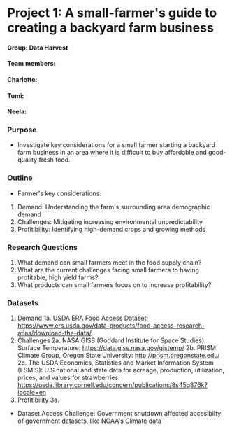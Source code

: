 # Project 1: A small-farmer's guide to creating a backyard farm business

#### Group: Data Harvest
#### Team members: 
#### Charlotte: 
#### Tumi: 
#### Neela: 

### Purpose
* Investigate key considerations for a small farmer starting a backyard farm business in an area where it is difficult to buy affordable and good-quality fresh food.

### Outline
* Farmer's key considerations: 
1. Demand: Understanding the farm's surrounding area demographic demand
2. Challenges: Mitigating increasing environmental unpredictability
3. Profitibility: Identifying high-demand crops and growing methods

### Research Questions
1. What demand can small farmers meet in the food supply chain?
2. What are the current challenges facing small farmers to having profitable, high yield farms?
3. What products can small farmers focus on to increase profitability?

### Datasets
1. Demand
1a.  USDA ERA Food Access Dataset: https://www.ers.usda.gov/data-products/food-access-research-atlas/download-the-data/
2. Challenges
2a. NASA GISS (Goddard Institute for Space Studies) Surface Temperature: https://data.giss.nasa.gov/gistemp/
2b. PRISM Climate Group, Oregon State University: http://prism.oregonstate.edu/
2c. The USDA Economics, Statistics and Market Information System (ESMIS): U.S national and state data for acreage, production, utilization, prices, and values for strawberries: https://usda.library.cornell.edu/concern/publications/8s45q876k?locale=en
3. Profitibility
3a. 

* Dataset Access Challenge: Government shutdown affected accesibilty of government datasets, like NOAA's Climate data
